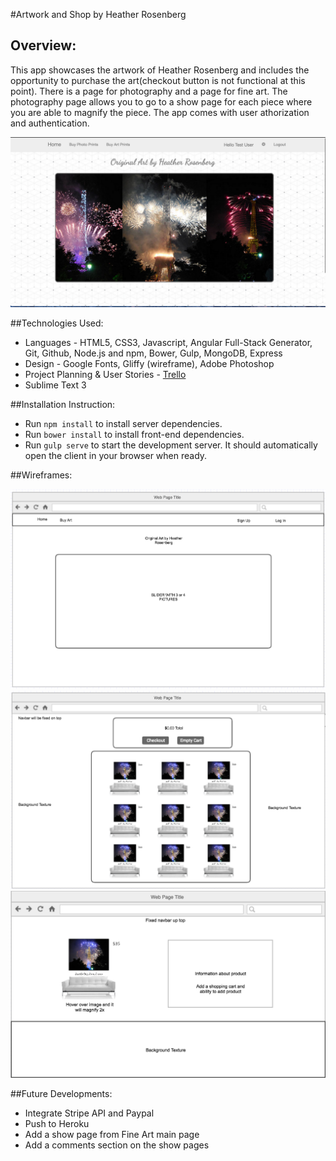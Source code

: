 #Artwork and Shop by Heather Rosenberg

## Overview:

This app showcases the artwork of Heather Rosenberg and includes the opportunity to purchase the art(checkout button is not functional at this point). There is a page for photography and a page for fine art. The photography page allows you to go to a show page for each piece where you are able to magnify the piece. The app comes with user athorization and authentication.

![](./home_screenshot.png)

##Technologies Used:

- Languages - HTML5, CSS3, Javascript, Angular Full-Stack Generator, Git, Github, Node.js and npm, Bower, Gulp, MongoDB, Express
- Design - Google Fonts, Gliffy (wireframe), Adobe Photoshop
- Project Planning & User Stories - [Trello](https://trello.com/b/Il9Z7qCh/project4)
- Sublime Text 3

##Installation Instruction:

- Run ```npm install``` to install server dependencies.
- Run ```bower install``` to install front-end dependencies.
- Run ```gulp serve``` to start the development server. It should automatically open the client in your browser when ready.

##Wireframes:

![](./Home_Page_P4_wireframe.png)
![](./Item_page_p4_wireframe.png)
![](./item_show_page_p4_wireframe.png)

##Future Developments:

- Integrate Stripe API and Paypal
- Push to Heroku
- Add a show page from Fine Art main page
- Add a comments section on the show pages
